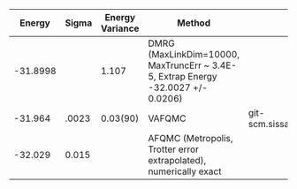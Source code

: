 | Energy                | Sigma           | Energy Variance  | Method                                                           | Data Repository                     |
|-----------------------|-----------------|------------------|------------------------------------------------------------------|-------------------------------------|
| -31.8998              |                 |      1.107       | DMRG (MaxLinkDim=10000, MaxTruncErr ~ 3.4E-5, Extrap Energy -32.0027 +/- 0.0206)  |
| -31.964               | .0023           |  0.03(90)        | VAFQMC                                                           |  git-scm.sissa.it:TurboLattice/HST_AAD/example/8x8/U8/muf4/open/b4n 
| -32.029               | 0.015           |                  | AFQMC (Metropolis, Trotter error extrapolated), numerically exact|
